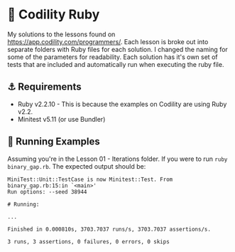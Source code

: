 # 🔮 Codility Ruby

My solutions to the lessons found on https://app.codility.com/programmers/. Each lesson is broke out into separate folders with Ruby files for each solution. I changed the naming for some of the parameters for readability. Each solution has it's own set of tests that are included and automatically run when executing the ruby file.

## ⚓️ Requirements

+ Ruby v2.2.10 - This is because the examples on Codility are using Ruby v2.2.
+ Minitest v5.11 (or use Bundler)

## 👟 Running Examples

Assuming you're in the Lesson 01 - Iterations folder. If you were to run `ruby binary_gap.rb`. The expected output should be:

```
MiniTest::Unit::TestCase is now Minitest::Test. From binary_gap.rb:15:in `<main>'
Run options: --seed 38944

# Running:

...

Finished in 0.000810s, 3703.7037 runs/s, 3703.7037 assertions/s.

3 runs, 3 assertions, 0 failures, 0 errors, 0 skips
```

